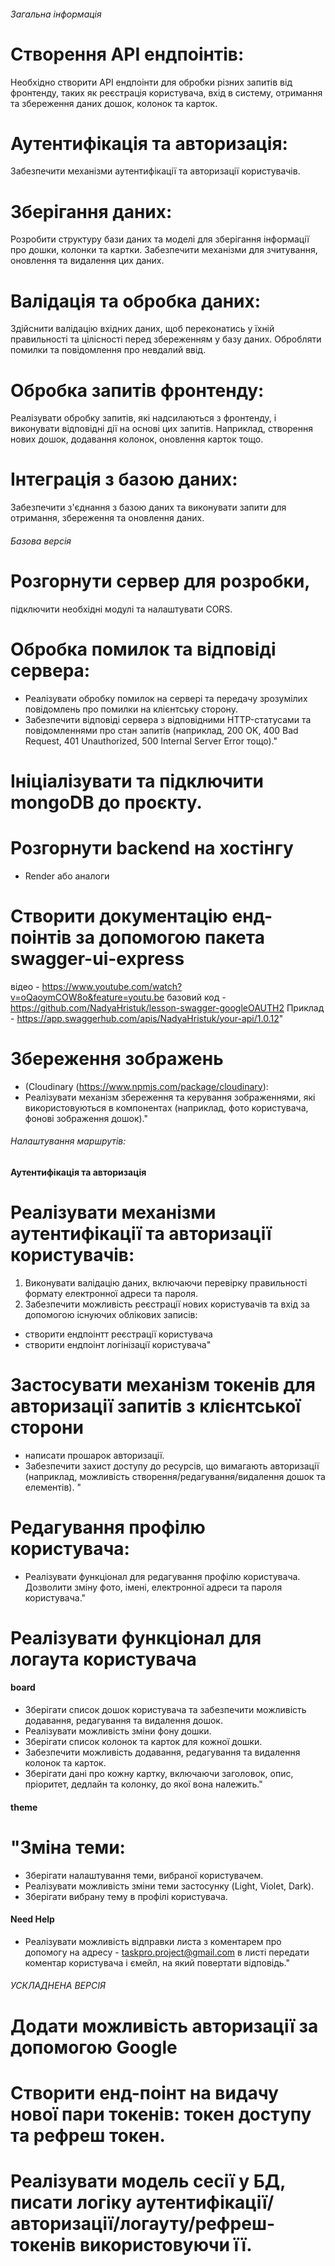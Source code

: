 ###### Загальна інформація
# Створення API ендпоінтів:
Необхідно створити API ендпоінти для обробки різних запитів від фронтенду, таких як реєстрація користувача, вхід в систему, отримання та збереження даних дошок, колонок та карток.
# Аутентифікація та авторизація:
Забезпечити механізми аутентифікації та авторизації користувачів.
# Зберігання даних:
Розробити структуру бази даних та моделі для зберігання інформації про дошки, колонки та картки. Забезпечити механізми для зчитування, оновлення та видалення цих даних.
# Валідація та обробка даних:
Здійснити валідацію вхідних даних, щоб переконатись у їхній правильності та цілісності перед збереженням у базу даних. Обробляти помилки та повідомлення про невдалий ввід.
# Обробка запитів фронтенду:
Реалізувати обробку запитів, які надсилаються з фронтенду, і виконувати відповідні дії на основі цих запитів. Наприклад, створення нових дошок, додавання колонок, оновлення карток тощо.
# Інтеграція з базою даних:
Забезпечити з'єднання з базою даних та виконувати запити для отримання, збереження та оновлення даних.

###### Базова версія
# Розгорнути сервер для розробки,
підключити необхідні модулі та налаштувати CORS.
# Обробка помилок та відповіді сервера:
- Реалізувати обробку помилок на сервері та передачу зрозумілих повідомлень про помилки на клієнтську сторону.
- Забезпечити відповіді сервера з відповідними HTTP-статусами та повідомленнями про стан запитів (наприклад, 200 OK, 400 Bad Request, 401 Unauthorized, 500 Internal Server Error тощо)."
# Ініціалізувати та підключити mongoDB до проєкту.
# Розгорнути backend на хостінгу
- Render або аналоги
# Створити документацію енд-поінтів за допомогою пакета swagger-ui-express
відео - https://www.youtube.com/watch?v=oQaoymCOW8o&feature=youtu.be
базовий код - https://github.com/NadyaHristuk/lesson-swagger-googleOAUTH2
Приклад - https://app.swaggerhub.com/apis/NadyaHristuk/your-api/1.0.12"
# Збереження зображень
- (Cloudinary (https://www.npmjs.com/package/cloudinary):
- Реалізувати механізм збереження та керування зображеннями, які використовуються в компонентах (наприклад, фото користувача, фонові зображення дошок)."

###### Налаштування маршрутів:
#### Аутентифікація та авторизація
# Реалізувати механізми аутентифікації та авторизації користувачів:
1) Виконувати валідацію даних, включаючи перевірку правильності формату електронної адреси та пароля.
2) Забезпечити можливість реєстрації нових користувачів та вхід за допомогою існуючих облікових записів:
- створити ендпоінтт реєстрації користувача
- створити ендпоінт логінізації користувача"
# Застосувати механізм токенів для авторизації запитів з клієнтської сторони
- написати прошарок авторизації.
- Забезпечити захист доступу до ресурсів, що вимагають авторизації (наприклад, можливість створення/редагування/видалення дошок та елементів). "
# Редагування профілю користувача:
- Реалізувати функціонал для редагування профілю користувача.
Дозволити зміну фото, імені, електронної адреси та пароля користувача."
# Реалізувати функціонал для логаута користувача
#### board
- Зберігати список дошок користувача та забезпечити можливість додавання, редагування та видалення дошок.
- Реалізувати можливість зміни фону дошки.
- Зберігати список колонок та карток для кожної дошки.
- Забезпечити можливість додавання, редагування та видалення колонок та карток.
- Зберігати дані про кожну картку, включаючи заголовок, опис, пріоритет, дедлайн та колонку, до якої вона належить."
#### theme
# "Зміна теми:
- Зберігати налаштування теми, вибраної користувачем.
- Реалізувати можливість зміни теми застосунку (Light, Violet, Dark).
- Зберігати вибрану тему в профілі користувача.
#### Need Help
- Реалізувати можливість відправки листа з коментарем про допомогу на адресу - taskpro.project@gmail.com
в листі передати коментар користувача і ємейл, на який повертати відповідь."


###### УСКЛАДНЕНА ВЕРСІЯ
# Додати можливість авторизації за допомогою Google
# Створити енд-поінт на видачу нової пари токенів: токен доступу та рефреш токен.
# Реалізувати модель сесії у БД, писати логіку аутентифікації/авторизації/логауту/рефреш-токенів використовуючи її.

